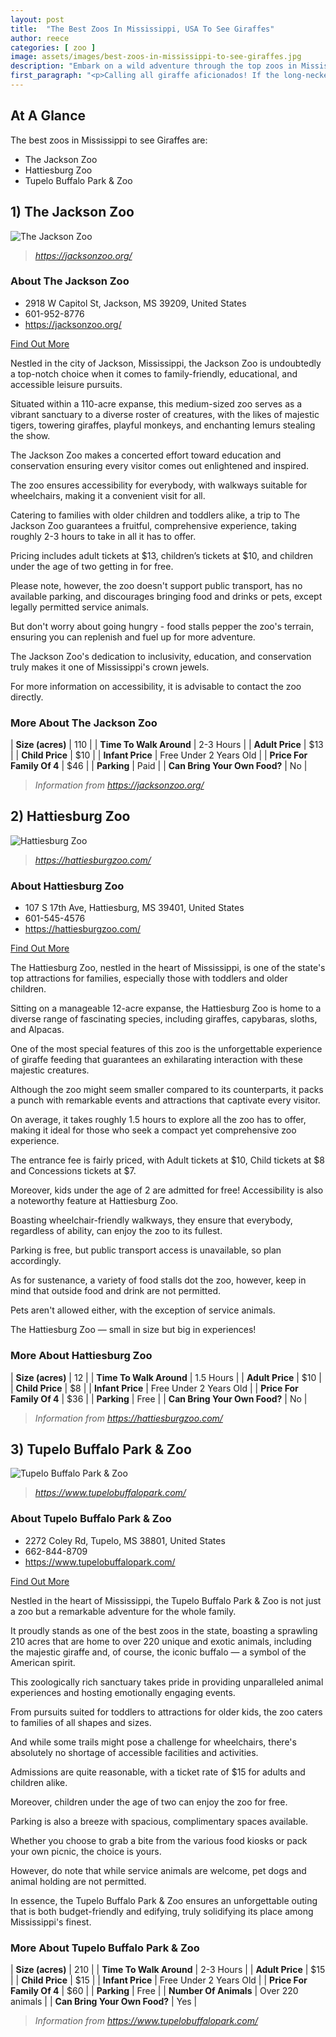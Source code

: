 ```yaml
---
layout: post
title:  "The Best Zoos In Mississippi, USA To See Giraffes"
author: reece
categories: [ zoo ]
image: assets/images/best-zoos-in-mississippi-to-see-giraffes.jpg
description: "Embark on a wild adventure through the top zoos in Mississippi, specially curated for Giraffe-lovers! Discover the most exciting habitats, feeding times, and educational programs that get you up close with these spectacular creatures."
first_paragraph: "<p>Calling all giraffe aficionados! If the long-necked, leggy glory of giraffes makes your heart pound with fascination, we have some excellent news for you.</p><p>Mississippi, the Magnolia State, hosts some of America's finest zoos where you'll get the opportunity to not only see, but also learn and interact with these gentle giants.</p><p>From Hattiesburg to Tupelo, the state boasts a number of fantastic sanctuaries that will make your giraffe-spotting adventure unforgettable.</p><p>This article will guide you to some of Mississippi’s best zoos, specifically chosen for their exceptional giraffe exhibits.</p><p>So, if you are planning a giraffe-centered vacation or simply desire to satisfy your curiosity about these amazing creatures, embark on this virtual safari with us as we explore the best zoos in Mississippi for witnessing the mellow magnificence of giraffes.</p>"
---
```


<div class="overview" markdown="1"> 

## At A Glance 

The best zoos in Mississippi to see Giraffes are: 

- The Jackson Zoo
- Hattiesburg Zoo
- Tupelo Buffalo Park & Zoo



</div>


## 1) The Jackson Zoo

![The Jackson Zoo](assets/images/zoos/jacksonzoo.jpg)

> *https://jacksonzoo.org/* 



<div class="find-out-more" markdown="1">

### About The Jackson Zoo

- 2918 W Capitol St, Jackson, MS 39209, United States
- 601-952-8776
- <a href="https://jacksonzoo.org/">https://jacksonzoo.org/</a>



<a class="subscribe btn" href="https://jacksonzoo.org/">Find Out More</a>

</div>

Nestled in the city of Jackson, Mississippi, the Jackson Zoo is undoubtedly a top-notch choice when it comes to family-friendly, educational, and accessible leisure pursuits. 

Situated within a 110-acre expanse, this medium-sized zoo serves as a vibrant sanctuary to a diverse roster of creatures, with the likes of majestic tigers, towering giraffes, playful monkeys, and enchanting lemurs stealing the show. 

The Jackson Zoo makes a concerted effort toward education and conservation ensuring every visitor comes out enlightened and inspired. 



The zoo ensures accessibility for everybody, with walkways suitable for wheelchairs, making it a convenient visit for all. 

Catering to families with older children and toddlers alike, a trip to The Jackson Zoo guarantees a fruitful, comprehensive experience, taking roughly 2-3 hours to take in all it has to offer. 

Pricing includes adult tickets at $13, children’s tickets at $10, and children under the age of two getting in for free. 



Please note, however, the zoo doesn't support public transport, has no available parking, and discourages bringing food and drinks or pets, except legally permitted service animals. 

But don't worry about going hungry - food stalls pepper the zoo's terrain, ensuring you can replenish and fuel up for more adventure. 

The Jackson Zoo's dedication to inclusivity, education, and conservation truly makes it one of Mississippi's crown jewels. 

 For more information on accessibility, it is advisable to contact the zoo directly.



<div class="overview" markdown="1" id="wyntk-the-jackson-zoo"> 

### More About The Jackson Zoo
    

| **Size (acres)** | 110 |
| **Time To Walk Around** | 2-3 Hours |
| **Adult Price** | $13 |
| **Child Price** | $10 |
| **Infant Price** | Free Under 2 Years Old |
| **Price For Family Of 4** | $46 |
| **Parking** | Paid |
| **Can Bring Your Own Food?** | No |


> *Information from https://jacksonzoo.org/* 



</div>


## 2) Hattiesburg Zoo

![Hattiesburg Zoo](assets/images/zoos/hattiesburgzoo.jpg)

> *https://hattiesburgzoo.com/* 



<div class="find-out-more" markdown="1">

### About Hattiesburg Zoo

- 107 S 17th Ave, Hattiesburg, MS 39401, United States
- 601-545-4576
- <a href="https://hattiesburgzoo.com/">https://hattiesburgzoo.com/</a>



<a class="subscribe btn" href="https://hattiesburgzoo.com/">Find Out More</a>

</div>

The Hattiesburg Zoo, nestled in the heart of Mississippi, is one of the state's top attractions for families, especially those with toddlers and older children. 

Sitting on a manageable 12-acre expanse, the Hattiesburg Zoo is home to a diverse range of fascinating species, including giraffes, capybaras, sloths, and Alpacas. 

One of the most special features of this zoo is the unforgettable experience of giraffe feeding that guarantees an exhilarating interaction with these majestic creatures. 


Although the zoo might seem smaller compared to its counterparts, it packs a punch with remarkable events and attractions that captivate every visitor. 

On average, it takes roughly 1.5 hours to explore all the zoo has to offer, making it ideal for those who seek a compact yet comprehensive zoo experience. 

The entrance fee is fairly priced, with Adult tickets at $10, Child tickets at $8 and Concessions tickets at $7. 

Moreover, kids under the age of 2 are admitted for free! Accessibility is also a noteworthy feature at Hattiesburg Zoo. 

Boasting wheelchair-friendly walkways, they ensure that everybody, regardless of ability, can enjoy the zoo to its fullest. 

Parking is free, but public transport access is unavailable, so plan accordingly. 

As for sustenance, a variety of food stalls dot the zoo, however, keep in mind that outside food and drink are not permitted. 

Pets aren't allowed either, with the exception of service animals. 

The Hattiesburg Zoo — small in size but big in experiences!


<div class="overview" markdown="1" id="wyntk-hattiesburg-zoo"> 

### More About Hattiesburg Zoo
    

| **Size (acres)** | 12 |
| **Time To Walk Around** | 1.5 Hours |
| **Adult Price** | $10 |
| **Child Price** | $8 |
| **Infant Price** | Free Under 2 Years Old |
| **Price For Family Of 4** | $36 |
| **Parking** | Free |
| **Can Bring Your Own Food?** | No |


> *Information from https://hattiesburgzoo.com/* 



</div>


## 3) Tupelo Buffalo Park & Zoo

![Tupelo Buffalo Park & Zoo](assets/images/zoos/tupelobuffalopark.jpg)

> *https://www.tupelobuffalopark.com/* 



<div class="find-out-more" markdown="1">

### About Tupelo Buffalo Park & Zoo

- 2272 Coley Rd, Tupelo, MS 38801, United States
- 662-844-8709
- <a href="https://www.tupelobuffalopark.com/">https://www.tupelobuffalopark.com/</a>



<a class="subscribe btn" href="https://www.tupelobuffalopark.com/">Find Out More</a>

</div>

Nestled in the heart of Mississippi, the Tupelo Buffalo Park & Zoo is not just a zoo but a remarkable adventure for the whole family. 

It proudly stands as one of the best zoos in the state, boasting a sprawling 210 acres that are home to over 220 unique and exotic animals, including the majestic giraffe and, of course, the iconic buffalo — a symbol of the American spirit. 

This zoologically rich sanctuary takes pride in providing unparalleled animal experiences and hosting emotionally engaging events. 

From pursuits suited for toddlers to attractions for older kids, the zoo caters to families of all shapes and sizes. 

And while some trails might pose a challenge for wheelchairs, there's absolutely no shortage of accessible facilities and activities. 

Admissions are quite reasonable, with a ticket rate of $15 for adults and children alike. 

Moreover, children under the age of two can enjoy the zoo for free. 

Parking is also a breeze with spacious, complimentary spaces available. 

Whether you choose to grab a bite from the various food kiosks or pack your own picnic, the choice is yours. 

However, do note that while service animals are welcome, pet dogs and animal holding are not permitted. 

In essence, the Tupelo Buffalo Park & Zoo ensures an unforgettable outing that is both budget-friendly and edifying, truly solidifying its place among Mississippi's finest.


<div class="overview" markdown="1" id="wyntk-tupelo-buffalo-park--zoo"> 

### More About Tupelo Buffalo Park & Zoo
    

| **Size (acres)** | 210 |
| **Time To Walk Around** | 2-3 Hours |
| **Adult Price** | $15 |
| **Child Price** | $15 |
| **Infant Price** | Free Under 2 Years Old |
| **Price For Family Of 4** | $60 |
| **Parking** | Free |
| **Number Of Animals** | Over 220 animals |
| **Can Bring Your Own Food?** | Yes |


> *Information from https://www.tupelobuffalopark.com/* 



</div>

